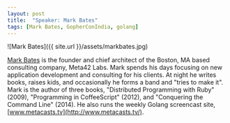 ```yaml
---
layout: post
title:  "Speaker: Mark Bates"
tags: [Mark Bates, GopherConIndia, golang]
---
```


![Mark Bates]({{ site.url }}/assets/markbates.jpg) 

[Mark Bates](https://twitter.com/markbates) is the founder and chief architect of the Boston, MA based consulting company, Meta42 Labs. Mark spends his days focusing on new application development and consulting for his clients. At night he writes books, raises kids, and occasionally he forms a band and "tries to make it". Mark is the author of three books, "Distributed Programming with Ruby" (2009), "Programming in CoffeeScript" (2012), and "Conquering the Command Line" (2014). He also runs the weekly Golang screencast site, [www.metacasts.tv](http://www.metacasts.tv/).


